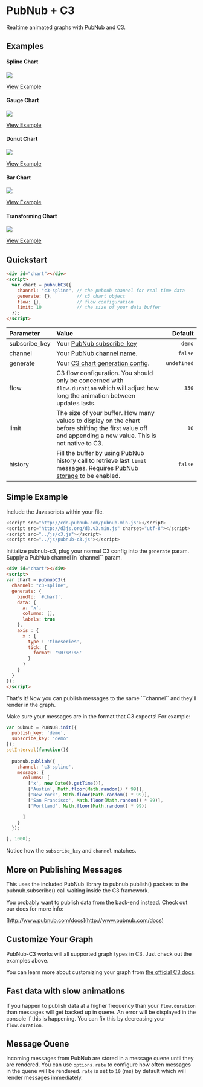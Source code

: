 PubNub + C3
===============

Realtime animated graphs with [PubNub](http://pubnub.com) and [C3](http://c3js.org/).

## Examples

#### Spline Chart

![](http://i.imgur.com/MRK20Kb.gif)

[View Example](https://github.com/pubnub/pubnub-c3/blob/master/htdocs/pubnub/spline.html)

#### Gauge Chart

![](http://i.imgur.com/hO4pwDp.gif)

[View Example](https://github.com/pubnub/pubnub-c3/blob/master/htdocs/pubnub/gauge.html)

#### Donut Chart

![](http://i.imgur.com/YDydwZi.gif)

[View Example](https://github.com/pubnub/pubnub-c3/blob/master/htdocs/pubnub/donut.html)

#### Bar Chart

![](http://i.imgur.com/cgecpFw.gif)

[View Example](https://github.com/pubnub/pubnub-c3/blob/master/htdocs/pubnub/bar.html)

#### Transforming Chart

![](http://i.imgur.com/6sUQEDX.gif)

[View Example](https://github.com/pubnub/pubnub-c3/blob/master/htdocs/pubnub/transform.html)

## Quickstart

```html
<div id="chart"></div>
<script>
  var chart = pubnubC3({
    channel: "c3-spline", // the pubnub channel for real time data
    generate: {},         // c3 chart object
    flow: {},             // flow configuration
    limit: 10             // the size of your data buffer
  });
</script>
```

Parameter | Value | Default
| :------------ |:---------------| -----:|
| subscribe_key | Your [PubNub subscribe_key](http://www.pubnub.com/knowledge-base/categories/licensing-api-keys) | ```demo```
| channel | Your [PubNub channel name](http://www.pubnub.com/docs/javascript/overview/data-push.html). | ```false```
| generate | Your [C3 chart generation config](http://c3js.org/gettingstarted.html#generate). | ```undefined```
| flow | C3 flow configuration. You should only be concerned with ```flow.duration``` which will adjust how long the animation between updates lasts. | ```350```
| limit | The size of your buffer. How many values to display on the chart before shifting the first value off and appending a new value. This is not native to C3. | ```10```
| history | Fill the buffer by using PubNub history call to retrieve last ```limit``` messages. Requires [PubNub storage](http://www.pubnub.com/how-it-works/storage-and-playback/) to be enabled. | ```false```

## Simple Example

Include the Javascripts within your file.

```js
<script src="http://cdn.pubnub.com/pubnub.min.js"></script>
<script src="http://d3js.org/d3.v3.min.js" charset="utf-8"></script>
<script src="../js/c3.js"></script>
<script src="../js/pubnub-c3.js"></script>
```

Initialize pubnub-c3, plug your normal C3 config into the ```generate``` param. Supply a PubNub channel in `channel`` param.

```html
<div id="chart"></div>
<script>
var chart = pubnubC3({
  channel: "c3-spline",
  generate: {
    bindto: '#chart',
    data: {
      x: 'x',
      columns: [],
      labels: true
    },
    axis : {
      x : {
        type : 'timeseries',
        tick: {
          format: '%H:%M:%S'
        }
      }
    }
  }
});
</script>
```

That's it! Now you can publish messages to the same ```channel`` and they'll render in the graph.

Make sure your messages are in the format that C3 expects! For example:

```js
var pubnub = PUBNUB.init({
  publish_key: 'demo',
  subscribe_key: 'demo'
});
setInterval(function(){
  
  pubnub.publish({
    channel: 'c3-spline',
    message: {
      columns: [
        ['x', new Date().getTime()],
        ['Austin', Math.floor(Math.random() * 99)],
        ['New York', Math.floor(Math.random() * 99)],
        ['San Francisco', Math.floor(Math.random() * 99)],
        ['Portland', Math.floor(Math.random() * 99)]

      ]
    }
  });

}, 1000);
```

Notice how the ```subscribe_key``` and ```channel```  matches.

## More on Publishing Messages

This uses the included PubNub library to pubnub.publish() 
packets to the pubnub.subscribe() call waiting inside the 
C3 framework.

You probably want to publish data from the back-end instead. 
Check out our docs for more info:

[http://www.pubnub.com/docs](http://www.pubnub.com/docs)

## Customize Your Graph

PubNub-C3 works will all supported graph types in C3. Just check out the examples above. 

You can learn more about customizing your graph from [the official C3 docs](http://c3js.org/gettingstarted.html#customize).

## Fast data with slow animations

If you happen to publish data at a higher frequency than your ```flow.duration``` than messages will get backed up in quene. An error will be displayed in the console if this is happening. You can fix this by decreasing your ```flow.duration```. 

## Message Quene

Incoming messages from PubNub are stored in a message quene until they are rendered. You can use ```options.rate``` to configure how often messages in the quene will be rendered. ```rate``` is set to ```10``` (ms) by default which will render messages immediately.
